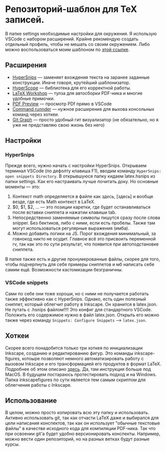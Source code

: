 # Репозиторий-шаблон для TeX записей.

В папке settings необходимые настройки для окружения. Я использую VSCode с набором расширений. Крайне рекомендую создать отдельный профиль, чтобы не мешать со своим окружением. Либо можно воспользоваться моим шаблоном по [этой ссылке](https://vscode.dev/profile/github/2694f2afba0da5e5e04db71c221aae8e).

## Расширения

- [HyperSnips](https://marketplace.visualstudio.com/items?itemName=draivin.hsnips) — заменяет вхождения текста на заранее заданные конструкции. Иначе говоря, крутейший шаблонизатор.
- [HyperScope](https://marketplace.visualstudio.com/items?itemName=draivin.hscopes) — библиотека для его корректной работы.
- [LaTeX Workshop](https://marketplace.visualstudio.com/items?itemName=James-Yu.latex-workshop) — тулза для автосборки PDF-ника и многие удобные примочки.
- [PDF Preview](https://marketplace.visualstudio.com/items?itemName=corentinartaud.pdfpreview) — просмотр PDf прямо в VSCode
- [Command runnder](https://marketplace.visualstudio.com/items?itemName=edonet.vscode-command-runner) — нужное расширение для выхова консольных команд через хоткеи.
- [Git Graph](https://marketplace.visualstudio.com/items?itemName=mhutchie.git-graph) — просто удобный гит визуализатор (не обязательно, но я уже не представляю свою жизнь без него)

## Настройки

### HyperSnips

Прежде всего, нужно начать с настройки HyperSnips. Открываем терминал VSCode (по дефолту клавиша F1), вводим команду `HyperSnips: open snippets Directory`. В открывшуюся папку кидаем latex.hsnips из папки settings. Как его настраивать лучше почитать доку. Но основные моменты — это:

1. Контекст math определяется в файле как $здесь$, \[здесь\] и вообще везде, где есть Math контекст в LaTeX.
2. $0, $1, $2, ... — это позиции каретки, где будет останавливаться после вставки сниппета и нажатии клавиши tab.
3. Непосредственно заменяемые символы пишутся сразу после слова snipper. Без бектиков, либо с ними, если есть пробелы. Также там могут использоваться регулярные выражения (имба).
4. Можно добавить логики на JS. Порог вхождения минимальный, за говнокод никто не осудит. Главное всё это присвоить переменной rv, так как это по сути результат, что появится при автоподстановке сниппета.

В папке также есть и другие пронумерованные файлы, скорее для того, чтобы подчерпнуть для себя примеры сниппетов и мб написать себе самим ещё. Возможности кастомизации безграничны.

### VSCode snippets

Сами по себе они тоже хороши, но с ними не получается работать также эффективно как с HyperSnips. Однако, есть один полезный сниппет, который облегчит работу в Inkscape. Он хранится в latex.json. Не путать с .hsnips файлом!!!! Это конфиг для стандартного VSCode. Положить его содержимое нужно в файл latex.json. Открыть его можно также через команду `Snippets: Configure Snippets` —> `latex.json`. 

## Хоткеи

Скорее всего понадобится только три хоткея по инициализации Inkscape, созданию и редактированию фигур. Это команды inkscape-figures, котоыре позволяют немного автоматизировать работу с вызовом Inkscape и его трансформацией его продуктов в формат LaTeX. Подробнее об этом описано [здесь](https://github.com/sleepymalc/VSCode-LaTeX-Inkscape?tab=readme-ov-file#drawing-like-a-pro---with-inkscape). Да, там инструкция больше под MacOS. В будущем постараюсь протестировать подход и на Windows. Папка inkscapefigures по сути является тем самым скриптом для облегчения работы с Inkscape.

## Использование

В целом, можно просто копировать всю эту папку и использовать. Активно использовать git, так как отчасти LaTeX даже и выбирался для цели написания конспектов, так как он использует "обычные текстовые файлы" в качестве исходного кода для компиляции PDF-ника. Так что при освоении git'а будет удобно версионировать конспекты. Например, можно вести один репозиторий, но на разных ветках будут разные курсы.